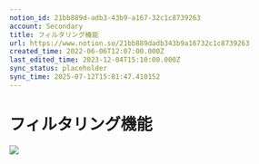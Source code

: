 ```yaml
---
notion_id: 21bb889d-adb3-43b9-a167-32c1c8739263
account: Secondary
title: フィルタリング機能
url: https://www.notion.so/21bb889dadb343b9a16732c1c8739263
created_time: 2022-06-06T12:07:00.000Z
last_edited_time: 2023-12-04T15:10:00.000Z
sync_status: placeholder
sync_time: 2025-07-12T15:01:47.410152
---
```

# フィルタリング機能

![](https://prod-files-secure.s3.us-west-2.amazonaws.com/d58fe38c-a9d4-4466-aed9-85604b7b2c6d/2ac58806-a28f-48ff-b846-d15e7123b549/Untitled.png?X-Amz-Algorithm=AWS4-HMAC-SHA256&X-Amz-Content-Sha256=UNSIGNED-PAYLOAD&X-Amz-Credential=ASIAZI2LB4664CUBGCUW%2F20250719%2Fus-west-2%2Fs3%2Faws4_request&X-Amz-Date=20250719T064011Z&X-Amz-Expires=3600&X-Amz-Security-Token=IQoJb3JpZ2luX2VjEIX%2F%2F%2F%2F%2F%2F%2F%2F%2F%2FwEaCXVzLXdlc3QtMiJIMEYCIQCWP6U04yy8weeCP9%2Bbjh4ctBGNNEpy0LsabChtRCKHhAIhAOCjvpFNxQYKc6meJkwLbJUosCi1IYGZ4D31Baomo67rKogECJ7%2F%2F%2F%2F%2F%2F%2F%2F%2F%2FwEQABoMNjM3NDIzMTgzODA1IgxWxJLV5Oz2vur7%2BEUq3ANL3vvjf0nFljFyKA8WoAx%2FD3Z8JBdq2akZTXHUhtZWN2Mo%2FP9EH4UBPOuYpMxYGORxVvigzwKK2BmJikR0xe7v5RzXQrK1BC5KgHiw9m9toHKqPb7QDuQhY4de1XoBtvBeZ2ImVRgZmNWsUjlIA8JMAB41B3STEZRZogODrp6QxDV9qTdmeK8a%2B%2FadL5Aw8%2BT2i%2B%2F%2BtEDUZHU9ln9JbD2lUpji0Cgb06DhkiWATMWeaORTfHdIbD6o3a1cKHFYxx2cq9vjElAJRHuT%2F54I4hdX%2BwvBCelw6Dhg8WGX04yGrxrPHBMeD%2Bdyk4Y6uU%2FlnZyLtKCNnlz%2BHP%2FRCNE0VN8QEmZXur7JvSt2a9Mih4K%2FWWeqe%2BqR2djZk%2BDAGdDpfR0MQpJXzo3ZsN2qV65vp%2BRrflZe6yH9QNZ9gKTCxEWF4kkV9etRTukmJ%2BGZEnhMIs5I9sTVG9nZ0RcMG7X47a5vBr4Lv0TucZJe1pYCoWI%2FMv8PVfVvrT9GDGIHlKBiQboVqfeNz9xv%2F2D01XKwwrC5geMRKVbdxxipCbI9i5LToOIM%2FZvXO46CXm%2FC8oS%2BfHxf8X4Fh6nYHq0nDKFv%2B94Mfbh5mcUaM0SrhxZcbfoPQACIURljtDS5j22twDD5xOzDBjqkAYsWLBUwDdMxGW%2BhFZutR1CFmMOZwZkGG1iQP0X5JouUP5gJR01%2Bx5b3l8zRfSMZ%2BMzfJun%2FJNzgESEHar8Sex2e%2BSCJBfYhQbkoYhK%2FlwYErdIpyEGMloXkIfkhPdsuJsyzMswOeuoL%2BZ7pR1KI1dKhK7gVFWImwzTtnaSr%2BXON8wx4WurDvmdkSldR8pTYyVLgpR2BwqLF7MFCiYJk3u0viAci&X-Amz-Signature=b1cd99882f56a2066288c3ac0ae238bfce705bf872365e8e0738b16d01128f0d&X-Amz-SignedHeaders=host&x-amz-checksum-mode=ENABLED&x-id=GetObject)